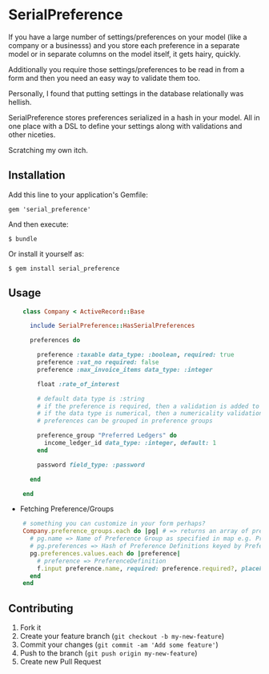 # SerialPreference

If you have a large number of settings/preferences on your model
(like a company or a businesss) and you store each preference in
a separate model or in separate columns on the model itself, it
gets hairy, quickly.

Additionally you require those settings/preferences to be read in
from a form and then you need an easy way to validate them too.

Personally, I found that putting settings in the database relationally
was hellish.

SerialPreference stores preferences serialized in a hash in your model.
All in one place with a DSL to define your settings along with validations
and other niceties.

Scratching my own itch.

## Installation

Add this line to your application's Gemfile:

    gem 'serial_preference'

And then execute:

    $ bundle

Or install it yourself as:

    $ gem install serial_preference

## Usage

````ruby
    class Company < ActiveRecord::Base

      include SerialPreference::HasSerialPreferences

      preferences do

        preference :taxable data_type: :boolean, required: true
        preference :vat_no required: false
        preference :max_invoice_items data_type: :integer

        float :rate_of_interest

        # default data type is :string
        # if the preference is required, then a validation is added to the model
        # if the data type is numerical, then a numericality validation is added
        # preferences can be grouped in preference groups

        preference_group "Preferred Ledgers" do
          income_ledger_id data_type: :integer, default: 1
        end

        password field_type: :password

      end

    end
````

* Fetching Preference/Groups

````ruby
    # something you can customize in your form perhaps?
    Company.preference_groups.each do |pg| # => returns an array of preference groups
      # pg.name => Name of Preference Group as specified in map e.g. Preferred Ledgers
      # pg.preferences => Hash of Preference Definitions keyed by Preference Name e.g. :taxable, :vat_no etc.
      pg.preferences.values.each do |preference|
        # preference => PreferenceDefinition
        f.input preference.name, required: preference.required?, placeholder: preference.default, as: preference.field_type
      end
    end
````


## Contributing

1. Fork it
2. Create your feature branch (`git checkout -b my-new-feature`)
3. Commit your changes (`git commit -am 'Add some feature'`)
4. Push to the branch (`git push origin my-new-feature`)
5. Create new Pull Request
